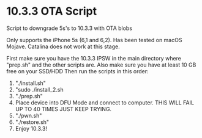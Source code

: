 # 10.3.3 OTA Script
 Script to downgrade 5s's to 10.3.3 with OTA blobs

Only supports the iPhone 5s (6,1 and 6,2). Has been tested on macOS Mojave. Catalina does not work at this stage.

First make sure you have the 10.3.3 IPSW in the main directory where "prep.sh" and the other scripts are.
Also make sure you have at least 10 GB free on your SSD/HDD
Then run the scripts in this order:
1. "./install.sh"
2. "sudo ./install_2.sh
3. "./prep.sh"
4. Place device into DFU Mode and connect to computer. THIS WILL FAIL UP TO 40 TIMES JUST KEEP TRYING. 
5. "./pwn.sh"
6. "./restore.sh"
7. Enjoy 10.3.3! 